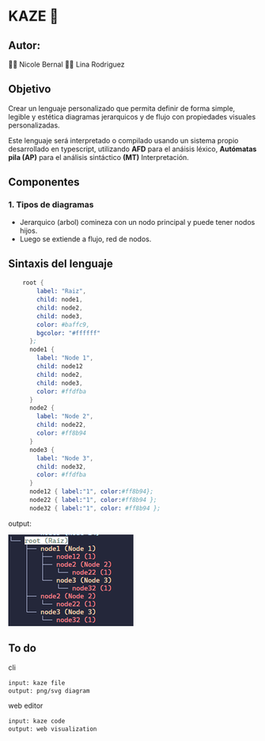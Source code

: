 # KAZE 🍁

## Autor:

🐱‍💻 Nicole Bernal 
🐱‍💻 Lina Rodriguez


## Objetivo

Crear un lenguaje personalizado que permita definir de forma simple, legible y estética diagramas jerarquicos y de flujo con propiedades visuales personalizadas.

Este lenguaje será interpretado o compilado usando un sistema propio desarrollado en typescript, utilizando **AFD** para el anáisis léxico, **Autómatas pila (AP)** para el análisis sintáctico **(MT)** Interpretación.

## Componentes

### 1. Tipos de diagramas

* Jerarquico (arbol) comineza con un nodo principal y puede tener nodos hijos.
* Luego se extiende a flujo, red de nodos.

## Sintaxis del lenguaje

````s
    root {
        label: "Raiz",
        child: node1,
        child: node2,
        child: node3,
        color: #baffc9,
        bgcolor: "#ffffff"
      };
      node1 {
        label: "Node 1",
        child: node12
        child: node2,
        child: node3,
        color: #ffdfba
      }
      node2 {
        label: "Node 2",
        child: node22,
        color: #ff8b94
      }
      node3 {
        label: "Node 3",
        child: node32,
        color: #ffdfba
      }
      node12 { label:"1", color:#ff8b94};
      node22 { label:"1", color:#ff8b94 };
      node32 { label:"1", color: #ff8b94 };
````

output:

![alt text](image-1.png)

## To do

cli
    
    input: kaze file
    output: png/svg diagram

web editor
    
    input: kaze code
    output: web visualization
